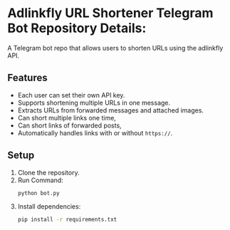 # Adlinkfly URL Shortener Telegram Bot Repository Details:

A Telegram bot repo that allows users to shorten URLs using the adlinkfly API.

## Features
- Each user can set their own API key.
- Supports shortening multiple URLs in one message.
- Extracts URLs from forwarded messages and attached images.
- Can short multiple links one time,
- Can short links of forwarded posts,
- Automatically handles links with or without `https://`.

## Setup
1. Clone the repository.
2. Run Command:
   ```bash
   python bot.py
3. Install dependencies:
   ```bash
   pip install -r requirements.txt


